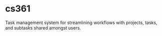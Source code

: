 # cs361

Task management system for streamlining workflows with projects, tasks, and subtasks shared amongst users.
